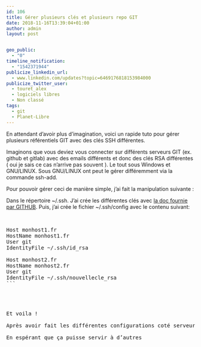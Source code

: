 ```yaml
---
id: 106
title: Gérer plusieurs clés et plusieurs repo GIT
date: 2018-11-16T13:39:04+01:00
author: admin
layout: post


geo_public:
  - "0"
timeline_notification:
  - "1542371944"
publicize_linkedin_url:
  - www.linkedin.com/updates?topic=6469176818153984000
publicize_twitter_user:
  - touret_alex
  - logiciels libres
  - Non classé
tags:
  - git
  - Planet-Libre
---
```

En attendant d&rsquo;avoir plus d&rsquo;imagination, voici un rapide tuto pour gérer plusieurs référentiels GIT avec des clés SSH différentes.

Imaginons que vous deviez vous connecter sur différents serveurs GIT (ex. github et gitlab) avec des emails différents et donc des clés RSA différentes ( oui je sais ce cas n&rsquo;arrive pas souvent ). Le tout sous Windows et GNU/LINUX. Sous GNU/LINUX ont peut le gérer différemment via la commande ssh-add.

Pour pouvoir gérer ceci de manière simple, j&rsquo;ai fait la manipulation suivante :

Dans le répertoire ~/.ssh. J&rsquo;ai crée les différentes clés avec [la doc fournie par GITHUB](https://help.github.com/articles/generating-a-new-ssh-key-and-adding-it-to-the-ssh-agent/). Puis, j&rsquo;ai crée le fichier ~/.ssh/config avec le contenu suivant:

&nbsp;

<pre>Host monhost1.fr
HostName monhost1.fr
User git
IdentityFile ~/.ssh/id_rsa

Host monhost2.fr
HostName monhost2.fr
User git
IdentityFile ~/.ssh/nouvellecle_rsa
```


&nbsp;

Et voila !

Après avoir fait les différentes configurations coté serveur ( c.-a-d. ajout des clés publiques ), je peux interagir avec les différents serveurs ( pull, push ).

En espérant que ça puisse servir à d&rsquo;autres

&nbsp;